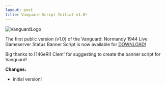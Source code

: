 ```yaml
---
layout: post
title: Vanguard Script Initial v1.0!
---
```

![VanguardLogo](https://feuersturm.github.io/images/vanguard_logo.png)

The first public version (v1.0) of the Vanguard: Normandy 1944 Live Gameserver Status Banner Script
is now available for [DOWNLOAD!](https://github.com/FeuerSturm/vanguardserverstatus/releases/tag/v1.0)
<!--more-->

Big thanks to [146eRI] Clem' for suggesting to create the banner script for Vanguard!

**Changes:**
- initial version!
